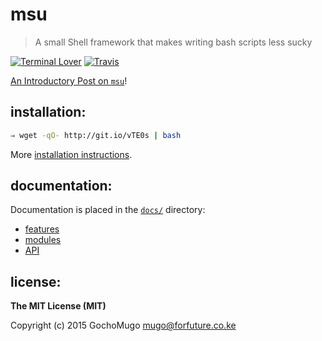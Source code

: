 
# msu

> A small Shell framework that makes writing bash scripts less sucky

[![Terminal Lover](https://img.shields.io/badge/terminal-lover-red.svg?style=flat-square)](https://github.com/GochoMugo) [![Travis](https://img.shields.io/travis/GochoMugo/msu.svg?style=flat-square)](https://travis-ci.org/GochoMugo/msu)

[An Introductory Post on `msu`](https://gochomugo.github.io/musings/msu-introduction/)!


## installation:

```bash
⇒ wget -qO- http://git.io/vTE0s | bash
```

More [installation instructions](https://github.com/GochoMugo/msu/tree/master/docs/installation.md).


## documentation:

Documentation is placed in the [`docs/`](https://github.com/GochoMugo/msu/tree/master/docs/) directory:

* [features](https://github.com/GochoMugo/msu/tree/master/docs/features.md)
* [modules](https://github.com/GochoMugo/msu/tree/master/docs/modules.md)
* [API](https://github.com/GochoMugo/msu/tree/master/docs/api.md)


## license:

__The MIT License (MIT)__

Copyright (c) 2015 GochoMugo <mugo@forfuture.co.ke>
